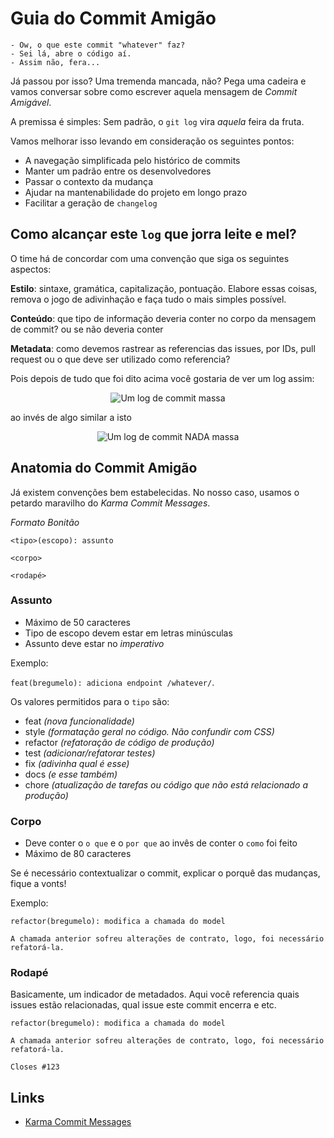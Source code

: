# Guia do Commit Amigão

```
- Ow, o que este commit "whatever" faz?
- Sei lá, abre o código aí.
- Assim não, fera...
```


Já passou por isso? Uma tremenda mancada, não? Pega uma cadeira e vamos conversar sobre como escrever aquela mensagem de *Commit Amigável*.

A premissa é simples: Sem padrão, o `git log` vira _aquela_ feira da fruta.

Vamos melhorar isso levando em consideração os seguintes pontos:

* A navegação simplificada pelo histórico de commits
* Manter um padrão entre os desenvolvedores
* Passar o contexto da mudança
* Ajudar na mantenabilidade do projeto em longo prazo
* Facilitar a geração de `changelog`


## Como alcançar este `log` que jorra leite e mel?


O time há de concordar com uma convenção que siga os seguintes aspectos:

**Estilo**: sintaxe, gramática, capitalização, pontuação. Elabore essas coisas, remova o jogo de adivinhação e faça tudo o mais simples possível.

**Conteúdo**: que tipo de informação deveria conter no corpo da mensagem de commit? ou se não deveria conter

**Metadata**: como devemos rastrear as referencias das issues, por IDs, pull request ou o que deve ser utilizado como referencia?


Pois depois de tudo que foi dito acima você gostaria de ver um log assim:

<p align="center">
  <img src="https://cdn.rawgit.com/Beetech-global/bee-stylish/master/commits/good-commit-log.png" alt="Um log de commit massa">
</p>

ao invés de algo similar a isto

<p align="center">
  <img src="https://cdn.rawgit.com/Beetech-global/bee-stylish/master/commits/bad-commit-log.png" alt="Um log de commit NADA massa">
</p>


## Anatomia do Commit Amigão

Já existem convenções bem estabelecidas. No nosso caso, usamos o petardo maravilho do _Karma Commit Messages_.

*Formato Bonitão*

```
<tipo>(escopo): assunto

<corpo>

<rodapé>
```


### Assunto

* Máximo de 50 caracteres
* Tipo de escopo devem estar em letras minúsculas
* Assunto deve estar no _imperativo_

Exemplo:

`feat(bregumelo): adiciona endpoint /whatever/`.

Os valores permitidos para o `tipo` são:

* feat _(nova funcionalidade)_
* style _(formatação geral no código. Não confundir com CSS)_
* refactor _(refatoração de código de produção)_
* test _(adicionar/refatorar testes)_
* fix _(adivinha qual é esse)_
* docs _(e esse também)_
* chore _(atualização de tarefas ou código que não está relacionado a produção)_


### Corpo


* Deve conter o `o que` e o `por que` ao invês de conter o `como` foi feito
* Máximo de 80 caracteres

Se é necessário contextualizar o commit, explicar o porquê das mudanças, fique a vonts!

Exemplo:


```
refactor(bregumelo): modifica a chamada do model

A chamada anterior sofreu alterações de contrato, logo, foi necessário
refatorá-la.

```


### Rodapé


Basicamente, um indicador de metadados. Aqui você referencia quais issues estão relacionadas, qual issue este commit encerra e etc.

```
refactor(bregumelo): modifica a chamada do model

A chamada anterior sofreu alterações de contrato, logo, foi necessário
refatorá-la.

Closes #123
```


## Links


* [Karma Commit Messages](http://karma-runner.github.io/1.0/dev/git-commit-msg.html)
